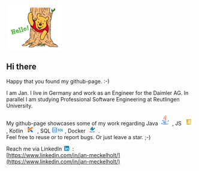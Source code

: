 <img src="https://github.com/JanMeckelholt/JanMeckelholt/blob/main/hellowinniepooh.gif" width="150px">  

## Hi there

Happy that you found my github-page. :-)

I am Jan.
I live in Germany and work as an Engineer for the Daimler AG.
In parallel I am studying Professional Software Engineering at Reutlingen University.

My github-page showcases some of my work regarding 
Java <img src="https://github.com/JanMeckelholt/JanMeckelholt/blob/main/java.png" width="30px">
, JS <img src="https://github.com/JanMeckelholt/JanMeckelholt/blob/main/javascript.png" width="30px">
, Kotlin <img src="https://github.com/JanMeckelholt/JanMeckelholt/blob/main/kotlin.jpeg" width="30px">
, SQL <img src="https://github.com/JanMeckelholt/JanMeckelholt/blob/main/sql.jpeg" width="30px">
, Docker <img src="https://github.com/JanMeckelholt/JanMeckelholt/blob/main/docker.jpeg" width="30px">.  
Feel free to reuse or to report bugs. Or just leave a star. ;-)

Reach me via LinkedIn <img src="https://github.com/JanMeckelholt/JanMeckelholt/blob/main/linkedin.jpeg" width="20px"> :  
[https://www.linkedin.com/in/jan-meckelholt/](https://www.linkedin.com/in/jan-meckelholt/)



<!--
**JanMeckelholt/JanMeckelholt** is a ✨ _special_ ✨ repository because its `README.md` (this file) appears on your GitHub profile.

Here are some ideas to get you started:

- 🔭 I’m currently working on ...
- 🌱 I’m currently learning ...
- 👯 I’m looking to collaborate on ...
- 🤔 I’m looking for help with ...
- 💬 Ask me about ...
-  ...
- 😄 Pronouns: ...
- ⚡ Fun fact: ...
-->
